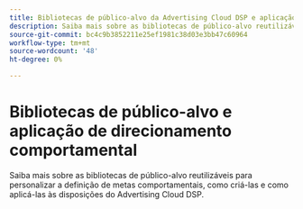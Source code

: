 ```yaml
---
title: Bibliotecas de público-alvo da Advertising Cloud DSP e aplicação de direcionamento comportamental
description: Saiba mais sobre as bibliotecas de público-alvo reutilizáveis para personalizar a definição de metas comportamentais.
source-git-commit: bc4c9b3852211e25ef1981c38d03e3bb47c60964
workflow-type: tm+mt
source-wordcount: '48'
ht-degree: 0%

---
```


# Bibliotecas de público-alvo e aplicação de direcionamento comportamental

Saiba mais sobre as bibliotecas de público-alvo reutilizáveis para personalizar a definição de metas comportamentais, como criá-las e como aplicá-las às disposições do Advertising Cloud DSP.

<!--
>[!VIDEO]()
-->
